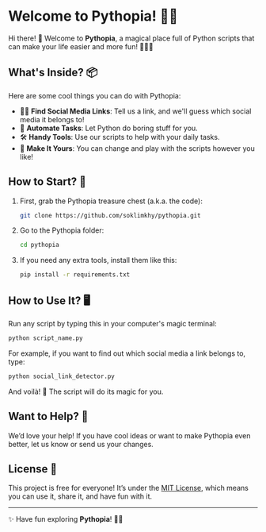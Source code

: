 # Welcome to Pythopia! 🐍✨

Hi there! 👋 Welcome to **Pythopia**, a magical place full of Python scripts that can make your life easier and more fun! 🧙‍♂️🐍

## What's Inside? 📦
Here are some cool things you can do with Pythopia:
- 🕵️‍♀️ **Find Social Media Links**: Tell us a link, and we'll guess which social media it belongs to!
- 🤖 **Automate Tasks**: Let Python do boring stuff for you.
- 🛠️ **Handy Tools**: Use our scripts to help with your daily tasks.
- 🎨 **Make It Yours**: You can change and play with the scripts however you like!

## How to Start? 🚀
1. First, grab the Pythopia treasure chest (a.k.a. the code):
    ```bash
    git clone https://github.com/soklimkhy/pythopia.git
    ```
2. Go to the Pythopia folder:
    ```bash
    cd pythopia
    ```
3. If you need any extra tools, install them like this:
    ```bash
    pip install -r requirements.txt
    ```

## How to Use It? 🖥️
Run any script by typing this in your computer's magic terminal:
```bash
python script_name.py
```
For example, if you want to find out which social media a link belongs to, type:
```bash
python social_link_detector.py
```

And voilà! 🎉 The script will do its magic for you.

## Want to Help? 🤝
We’d love your help! If you have cool ideas or want to make Pythopia even better, let us know or send us your changes.

## License 📜
This project is free for everyone! It’s under the [MIT License](LICENSE), which means you can use it, share it, and have fun with it.

---

✨ Have fun exploring **Pythopia**! 🐍✨